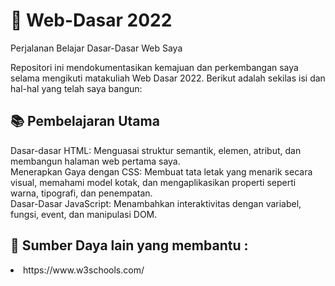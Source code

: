 # 🚀 Web-Dasar 2022

Perjalanan Belajar Dasar-Dasar Web Saya

Repositori ini mendokumentasikan kemajuan dan perkembangan saya selama mengikuti matakuliah Web Dasar 2022. Berikut adalah sekilas isi dan hal-hal yang telah saya bangun:

## 📚 Pembelajaran Utama

Dasar-dasar HTML: Menguasai struktur semantik, elemen, atribut, dan membangun halaman web pertama saya. <br>
Menerapkan Gaya dengan CSS: Membuat tata letak yang menarik secara visual, memahami model kotak, dan mengaplikasikan properti seperti warna, tipografi, dan penempatan. <br>
Dasar-Dasar JavaScript: Menambahkan interaktivitas dengan variabel, fungsi, event, dan manipulasi DOM. <br>


## 📖 Sumber Daya lain yang membantu :
<li> https://www.w3schools.com/</li>
